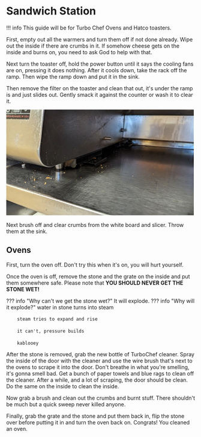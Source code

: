 # Sandwich Station

!!! info
    This guide will be for Turbo Chef Ovens and Hatco toasters.

First, empty out all the warmers and turn them off if not done already. Wipe out the inside if there are crumbs in it. If somehow cheese gets on the inside and burns on, you need to ask God to help with that.

Next turn the toaster off, hold the power button until it says the cooling fans are on, pressing it does nothing. After it cools down, take the rack off the ramp. Then wipe the ramp down and put it in the sink.

Then remove the filter on the toaster and clean that out, it's under the ramp is and just slides out. Gently smack it against the counter or wash it to clear it.

![toaster_filter_pic](../../assets/img/toaster_filter_pic.webp)

Next brush off and clear crumbs from the white board and slicer. Throw them at the sink.

## Ovens

First, turn the oven off. Don't try this when it's on, you will hurt yourself.

Once the oven is off, remove the stone and the grate on the inside and put them somewhere safe. Please note that **YOU SHOULD NEVER GET THE STONE WET!**

??? info "Why can't we get the stone wet?"
    It will explode.
    ??? info "Why will it explode?"
        water in stone turns into steam

        steam tries to expand and rise
        
        it can't, pressure builds
        
        kablooey

After the stone is removed, grab the new bottle of TurboChef cleaner. Spray the inside of the door with the cleaner and use the wire brush that's next to the ovens to scrape it into the door. Don't breathe in what you're smelling, it's gonna smell bad. Get a bunch of paper towels and blue rags to clean off the cleaner. After a while, and a lot of scraping, the door should be clean. Do the same on the inside to clean the inside.

Now grab a brush and clean out the crumbs and burnt stuff. There shouldn't be much but a quick sweep never killed anyone.

Finally, grab the grate and the stone and put them back in, flip the stone over before putting it in and turn the oven back on. Congrats! You cleaned an oven.